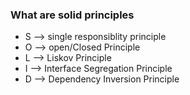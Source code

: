 ### What are solid principles
- S --> single responsiblity principle
- O --> open/Closed Principle
- L --> Liskov Principle
- I --> Interface Segregation Principle
- D --> Dependency Inversion Principle

